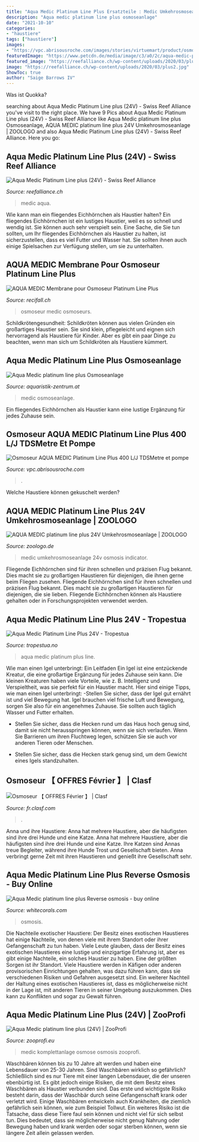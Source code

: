 ```yaml
---
title: "Aqua Medic Platinum Line Plus Ersatzteile : Medic Umkehrosmoseanlage 24v Osmosis Indicator"
description: "Aqua medic platinum line plus osmoseanlage"
date: "2021-10-10"
categories:
- "haustiere"
tags: ["haustiere"]
images:
- "https://vpc.abrisousroche.com/images/stories/virtuemart/product/osmoseur-aqua-medic-pure-line-03.jpg"
featuredImage: "https://www.petcdn.de/media/image/c3/a0/2c/aqua-medic-platinum-line-plus-24v-umkehrosmoseanlage-257368-4025901141696.jpg"
featured_image: "https://reefalliance.ch/wp-content/uploads/2020/03/plus2.jpg"
image: "https://reefalliance.ch/wp-content/uploads/2020/03/plus2.jpg"
ShowToc: true
author: "Saige Barrows IV"
---
```



Was ist Quokka?

	

		
searching about Aqua Medic Platinum Line plus (24V) - Swiss Reef Alliance you've visit to the right place. We have 9 Pics about Aqua Medic Platinum Line plus (24V) - Swiss Reef Alliance like Aqua Medic platinum line plus Osmoseanlage, AQUA MEDIC platinum line plus 24V Umkehrosmoseanlage | ZOOLOGO and also Aqua Medic Platinum Line plus (24V) - Swiss Reef Alliance. Here you go:
		
    
## Aqua Medic Platinum Line Plus (24V) - Swiss Reef Alliance

<img loading=lazy src="https://reefalliance.ch/wp-content/uploads/2020/03/plus2.jpg" onerror="this.onerror=null;this.src='https://tse2.mm.bing.net/th?id=OIP.fqmErRqA8cY4cERyHELLzwHaHa&amp;pid=15.1';" alt="Aqua Medic Platinum Line plus (24V) - Swiss Reef Alliance">

_Source: reefalliance.ch_

>medic aqua. 

	

Wie kann man ein fliegendes Eichhörnchen als Haustier halten?
Ein fliegendes Eichhörnchen ist ein lustiges Haustier, weil es so schnell und wendig ist. Sie können auch sehr verspielt sein. Eine Sache, die Sie tun sollten, um Ihr fliegendes Eichhörnchen als Haustier zu halten, ist sicherzustellen, dass es viel Futter und Wasser hat. Sie sollten ihnen auch einige Spielsachen zur Verfügung stellen, um sie zu unterhalten.

    
## AQUA MEDIC Membrane Pour Osmoseur Platinum Line Plus

<img loading=lazy src="https://www.recifall.ch/2122-large_default/aqua-medic-membrane-pour-osmoseur-platinum-line-plus.jpg" onerror="this.onerror=null;this.src='https://tse4.mm.bing.net/th?id=OIP.fCjXJ5PK1oOK07WBv47FDgAAAA&amp;pid=15.1';" alt="AQUA MEDIC Membrane pour Osmoseur Platinum Line Plus">

_Source: recifall.ch_

>osmoseur medic osmoseurs. 

	

Schildkrötengesundheit:
Schildkröten können aus vielen Gründen ein großartiges Haustier sein. Sie sind klein, pflegeleicht und eignen sich hervorragend als Haustiere für Kinder. Aber es gibt ein paar Dinge zu beachten, wenn man sich um Schildkröten als Haustiere kümmert.

    
## Aqua Medic Platinum Line Plus Osmoseanlage

<img loading=lazy src="http://www.aquaristik-zentrum.at/shop/media/images/popup/aquaMedic_platinum_line_plus5.jpg" onerror="this.onerror=null;this.src='https://tse1.mm.bing.net/th?id=OIP.RZVHpRQute5NLde6yvJiywHaE-&amp;pid=15.1';" alt="Aqua Medic platinum line plus Osmoseanlage">

_Source: aquaristik-zentrum.at_

>medic osmoseanlage. 

	

Ein fliegendes Eichhörnchen als Haustier kann eine lustige Ergänzung für jedes Zuhause sein.

    
## Osmoseur AQUA MEDIC Platinum Line Plus 400 L/J TDSMetre Et Pompe

<img loading=lazy src="https://vpc.abrisousroche.com/images/stories/virtuemart/product/osmoseur-aqua-medic-pure-line-03.jpg" onerror="this.onerror=null;this.src='https://tse2.mm.bing.net/th?id=OIP.okVQ9AWgz-5UuF6BWcWypwHaHa&amp;pid=15.1';" alt="Osmoseur AQUA MEDIC Platinum Line Plus 400 L/J TDSMetre et pompe">

_Source: vpc.abrisousroche.com_

>. 

	

Welche Haustiere können gekuschelt werden?

    
## AQUA MEDIC Platinum Line Plus 24V Umkehrosmoseanlage | ZOOLOGO

<img loading=lazy src="https://www.petcdn.de/media/image/c3/a0/2c/aqua-medic-platinum-line-plus-24v-umkehrosmoseanlage-257368-4025901141696.jpg" onerror="this.onerror=null;this.src='https://tse2.mm.bing.net/th?id=OIP.VnxDa_etnm5osSfLvSVGEAHaPU&amp;pid=15.1';" alt="AQUA MEDIC platinum line plus 24V Umkehrosmoseanlage | ZOOLOGO">

_Source: zoologo.de_

>medic umkehrosmoseanlage 24v osmosis indicator. 

	

Fliegende Eichhörnchen sind für ihren schnellen und präzisen Flug bekannt. Dies macht sie zu großartigen Haustieren für diejenigen, die ihnen gerne beim Fliegen zusehen.
Fliegende Eichhörnchen sind für ihren schnellen und präzisen Flug bekannt. Dies macht sie zu großartigen Haustieren für diejenigen, die sie lieben. Fliegende Eichhörnchen können als Haustiere gehalten oder in Forschungsprojekten verwendet werden.

    
## Aqua Medic Platinum Line Plus 24V - Tropestua

<img loading=lazy src="https://image.izettle.com/product/1024x1024/ueji4LNcEee4ajqL0aL8rg-sy6GIi9ZEeuEObRhhDROFw.png" onerror="this.onerror=null;this.src='https://tse4.mm.bing.net/th?id=OIP.WcMoeMyZaRSrYnO37bVoHgHaHa&amp;pid=15.1';" alt="Aqua Medic Platinum Line Plus 24V - Tropestua">

_Source: tropestua.no_

>aqua medic platinum plus line. 

	

Wie man einen Igel unterbringt: Ein Leitfaden
Ein Igel ist eine entzückende Kreatur, die eine großartige Ergänzung für jedes Zuhause sein kann. Die kleinen Kreaturen haben viele Vorteile, wie z. B. Intelligenz und Verspieltheit, was sie perfekt für ein Haustier macht. Hier sind einige Tipps, wie man einen Igel unterbringt:
-Stellen Sie sicher, dass der Igel gut ernährt ist und viel Bewegung hat. Igel brauchen viel frische Luft und Bewegung, sorgen Sie also für ein angenehmes Zuhause. Sie sollten auch täglich Wasser und Futter erhalten.

- Stellen Sie sicher, dass die Hecken rund um das Haus hoch genug sind, damit sie nicht herausspringen können, wenn sie sich verlaufen. Wenn Sie Barrieren um ihren Fluchtweg legen, schützen Sie sie auch vor anderen Tieren oder Menschen.

- Stellen Sie sicher, dass die Hecken stark genug sind, um dem Gewicht eines Igels standzuhalten.

    
## Osmoseur 【 OFFRES Février 】 | Clasf

<img loading=lazy src="https://img.fr.clasf.com/2019/07/02/osmoseur-aqua-medic-platinum-line-plus-400-litres-20190702190247.1587860015.jpg" onerror="this.onerror=null;this.src='https://tse4.mm.bing.net/th?id=OIP.5lQ_JPYKJZckSHwd4lIx1AHaFj&amp;pid=15.1';" alt="Osmoseur 【 OFFRES Février 】 | Clasf">

_Source: fr.clasf.com_

>. 

	

Anna und ihre Haustiere: Anna hat mehrere Haustiere, aber die häufigsten sind ihre drei Hunde und eine Katze.
Anna hat mehrere Haustiere, aber die häufigsten sind ihre drei Hunde und eine Katze. Ihre Katzen sind Annas treue Begleiter, während ihre Hunde Trost und Gesellschaft bieten. Anna verbringt gerne Zeit mit ihren Haustieren und genießt ihre Gesellschaft sehr.

    
## Aqua Medic Platinum Line Plus Reverse Osmosis - Buy Online

<img loading=lazy src="https://www.whitecorals.com/media/images/org/1Aqua_Medic_platinum_line_plus_Osmoseanlage.jpg" onerror="this.onerror=null;this.src='https://tse4.mm.bing.net/th?id=OIP.xtAihKStX3LSdgqWpJFODwHaE8&amp;pid=15.1';" alt="Aqua Medic platinum line plus Reverse osmosis - buy online">

_Source: whitecorals.com_

>osmosis. 

	

Die Nachteile exotischer Haustiere: Der Besitz eines exotischen Haustieres hat einige Nachteile, von denen viele mit ihrem Standort oder ihrer Gefangenschaft zu tun haben.
Viele Leute glauben, dass der Besitz eines exotischen Haustieres eine lustige und einzigartige Erfahrung ist, aber es gibt einige Nachteile, ein solches Haustier zu haben. Eine der größten Sorgen ist ihr Standort. Viele Haustiere werden in Käfigen oder anderen provisorischen Einrichtungen gehalten, was dazu führen kann, dass sie verschiedenen Risiken und Gefahren ausgesetzt sind. Ein weiterer Nachteil der Haltung eines exotischen Haustieres ist, dass es möglicherweise nicht in der Lage ist, mit anderen Tieren in seiner Umgebung auszukommen. Dies kann zu Konflikten und sogar zu Gewalt führen.

    
## Aqua Medic Platinum Line Plus (24V) | ZooProfi

<img loading=lazy src="https://www.zooprofi.eu/media/image/b1/70/1d/20923_0_600x600.jpg" onerror="this.onerror=null;this.src='https://tse2.mm.bing.net/th?id=OIP.S5DbiyLk_55bqSmfDoLhOwHaHa&amp;pid=15.1';" alt="Aqua Medic platinum line plus (24V) | ZooProfi">

_Source: zooprofi.eu_

>medic komplettanlage osmose osmosis zooprofi. 

	

Waschbären können bis zu 10 Jahre alt werden und haben eine Lebensdauer von 25-30 Jahren.
Sind Waschbären wirklich so gefährlich? Schließlich sind es nur Tiere mit einer langen Lebensdauer, die der unseren ebenbürtig ist.
Es gibt jedoch einige Risiken, die mit dem Besitz eines Waschbären als Haustier verbunden sind. Das erste und wichtigste Risiko besteht darin, dass der Waschbär durch seine Gefangenschaft krank oder verletzt wird. Einige Waschbären entwickeln auch Krankheiten, die ziemlich gefährlich sein können, wie zum Beispiel Tollwut.
Ein weiteres Risiko ist die Tatsache, dass diese Tiere faul sein können und nicht viel für sich selbst tun. Dies bedeutet, dass sie möglicherweise nicht genug Nahrung oder Bewegung haben und krank werden oder sogar sterben können, wenn sie längere Zeit allein gelassen werden.

